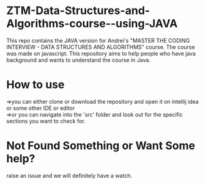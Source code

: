 # ZTM-Data-Structures-and-Algorithms-course--using-JAVA
This repo contains the JAVA version for Andrei's "MASTER THE CODING INTERVIEW - DATA STRUCTURES AND ALGORITHMS" course. The course was made on javascript. This repository aims to help people who have java background and wants to understand the course in Java.
# How to use
=>you can either clone or download the repository and open it on intellij idea or some other IDE or editor</br>
=>or you can navigate into the 'src' folder and look out for the specific sections you want to check for.
# Not Found Something or Want Some help?
raise an issue and we will definitely have a watch.
